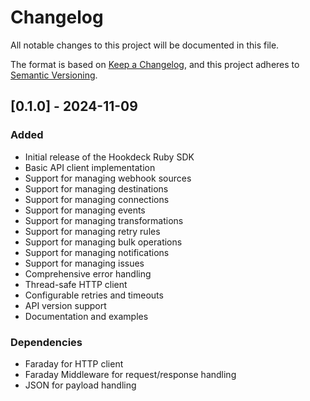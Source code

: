 # Changelog

All notable changes to this project will be documented in this file.

The format is based on [Keep a Changelog](https://keepachangelog.com/en/1.0.0/),
and this project adheres to [Semantic Versioning](https://semver.org/spec/v2.0.0.html).

## [0.1.0] - 2024-11-09

### Added

- Initial release of the Hookdeck Ruby SDK
- Basic API client implementation
- Support for managing webhook sources
- Support for managing destinations
- Support for managing connections
- Support for managing events
- Support for managing transformations
- Support for managing retry rules
- Support for managing bulk operations
- Support for managing notifications
- Support for managing issues
- Comprehensive error handling
- Thread-safe HTTP client
- Configurable retries and timeouts
- API version support
- Documentation and examples

### Dependencies

- Faraday for HTTP client
- Faraday Middleware for request/response handling
- JSON for payload handling
